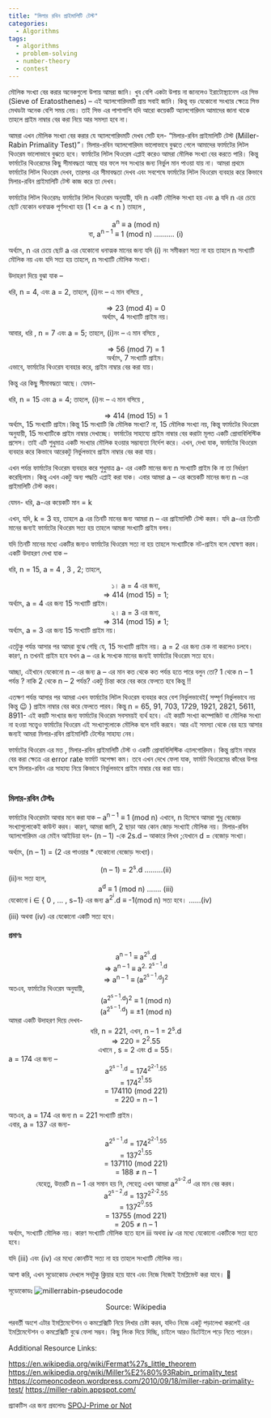 ```yaml
---
title: "মিলার রবিন প্রাইমালিটি টেস্ট"
categories:
  - Algorithms
tags:
  - algorithms
  - problem-solving
  - number-theory
  - contest
---
```


মৌলিক সংখ্যা বের করার অনেকগুলো উপায় আমরা জানি। খুব বেশি একটা উপায় না জানলেও ইরাটোস্থ্যানেস এর  সিভ (Sieve of Eratosthenes) – এই অ্যালগোরিদমটি প্রায় সবাই জানি। কিন্তু বড় যেকোনো সংখ্যার ক্ষেত্রে সিভ মেথডটা অনেক বেশি সময় নেয়। তাই সিভ এর পাশাপাশি যদি আরো কয়েকটি অ্যালগোরিদম আমাদের জানা থাকে তাহলে প্রাইম নাম্বার বের করা নিয়ে আর সমস্যা হবে না।

আমরা এখন মৌলিক সংখ্যা বের করার যে অ্যালগোরিদমটি দেখব সেটি হল- “মিলার-রবিন প্রাইমালিটি টেস্ট (Miller-Rabin Primality Test)”।
মিলার-রবিন অ্যালগোরিদম ভালোভাবে বুঝতে গেলে আমাদের ফার্মাটের লিটল থিওরেম ভালোভাবে বুঝতে হবে। ফার্মাটের লিটল থিওরেম এপ্লাই করেও আমরা মৌলিক সংখ্যা বের করতে পারি। কিন্তু ফার্মাটের থিওরেমের কিছু সীমাবদ্ধতা আছে যার ফলে সব সংখ্যার জন্য নির্ভুল মান পাওয়া যায় না।
আমরা প্রথমে ফার্মাটের লিটল থিওরেম দেখব, তারপর এর সীমাবদ্ধতা দেখব এবং সবশেষে ফার্মাটের লিটল থিওরেম ব্যবহার করে কিভাবে মিলার-রবিন প্রাইমালিটি টেস্ট কাজ করে তা দেখব।

ফার্মাটের লিটল থিওরেমঃ
ফার্মাটের লিটল থিওরেম অনুযায়ী, যদি n একটি মৌলিক সংখ্যা হয় এবং a যদি n এর চেয়ে ছোট যেকোন ধনাত্মক পূর্ণসংখ্যা  হয় (1 <= a < n ) তাহলে ,
<center>
a<sup>n</sup> ≡ a (mod n)
</center>
<center>
বা, a<sup>n – 1</sup> ≡ 1 (mod n) ………. (i)
</center>

অর্থ্যাৎ, n এর চেয়ে ছোট a এর যেকোনো ধনাত্মক মানের জন্য যদি (i) নং সমীকরণ সত্য না হয় তাহলে n সংখ্যাটি মৌলিক নয় এবং যদি সত্য হয় তাহলে, n সংখ্যাটি মৌলিক সংখ্যা।

উদাহরণ দিয়ে বুঝা যাক –

ধরি, n = 4, এবং a = 2, তাহলে, (i)নং – এ মান বসিয়ে ,
<center>
=> 23 (mod 4) = 0
</center>
<center>
অর্থ্যাৎ, 4 সংখ্যাটি প্রাইম নয়।
</center>

আবার, ধরি , n = 7 এবং a = 5; তাহলে, (i)নং – এ মান বসিয়ে ,

<center>
=> 56 (mod 7) = 1
</center>
<center>
অর্থ্যাৎ, 7 সংখ্যাটি প্রাইম।
</center>
এভাবে, ফার্মাটের থিওরেম ব্যবহার করে, প্রাইম নাম্বার বের করা যায়।


কিন্তু এর কিছু সীমাবদ্ধতা আছে। যেমন-

ধরি, n = 15 এবং a = 4; তাহলে, (i)নং – এ মান বসিয়ে ,
<center>
=> 414 (mod 15) = 1
</center>
অর্থ্যাৎ, 15 সংখ্যাটি প্রাইম।কিন্তু 15 সংখ্যাটি কি মৌলিক সংখ্যা? না, 15 মৌলিক সংখ্যা নয়, কিন্তু ফার্মাটের থিওরেম অনুযায়ী, 15 সংখ্যাটিকে প্রাইম নাম্বার দেখাচ্ছে।
ফার্মাটের সাহায্যে প্রাইম নাম্বার বের করাটা মূলত একটি প্রোবাবিলিস্টিক প্রসেস। তাই এটি শুধুমাত্র একটি সংখ্যার মৌলিক হওয়ার সম্ভাব্যতা নির্দেশ করে। এখন, দেখা যাক, ফার্মাটের থিওরেম ব্যবহার করে কিভাবে আরেকটু নির্ভুলভাবে প্রাইম নাম্বার বের করা যায়।

এখন পর্যন্ত ফার্মাটের থিওরেম ব্যবহার করে শুধুমাত্র a- এর একটি মানের জন্য n সংখ্যাটি প্রাইম কি না তা নির্ধারণ করেছিলাম। কিন্তু এখন একটু অন্য পদ্ধতি এপ্লাই করা যাক। এবার  আমরা a – এর কয়েকটি মানের জন্য n -এর প্রাইমালিটি টেস্ট করব।

যেমন-
ধরি, a-এর কয়েকটি মান = k

এখন, যদি, k = 3 হয়, তাহলে a এর তিনটি মানের জন্য আমরা n – এর প্রাইমালিটি টেস্ট করব। যদি a-এর তিনটি মানের জন্যই ফার্মাটের থিওরেম সত্য হয় তাহলে আমরা সংখ্যাটি প্রাইম বলব। 

যদি তিনটি মানের মধ্যে একটির জন্যও ফার্মাটের থিওরেম সত্য না হয় তাহলে সংখ্যাটিকে নট-প্রাইম বলে ঘোষণা করব। একটি উদাহরণ দেখা যাক –

ধরি, n = 15, a = 4 , 3 , 2; তাহলে,
<center>
১। a = 4 এর জন্য,
<br>
=> 414 (mod 15) = 1; 
</center>
অর্থ্যাৎ, a = 4 এর জন্য 15 সংখ্যাটি প্রাইম।
<center>
২। a = 3 এর জন্য,
<br>
=> 314 (mod 15) ≠ 1; 
</center>
অর্থ্যাৎ, a = 3 এর জন্য 15 সংখ্যাটি প্রাইম নয়।

এতটুকু পর্যন্ত আসার পর আমরা বুঝে গেছি যে, 15 সংখ্যাটি প্রাইম নয়। a = 2 এর জন্য চেক না করলেও চলবে। কারণ, n তখনই প্রাইম হবে যখন a – এর k সংখ্যক মানের জন্যই ফার্মাটের থিওরেম সত্য হবে। 

আচ্ছা, এইখানে যেকোনো n – এর জন্য a – এর মান কত থেকে কত পর্যন্ত হতে পারে বলুন তো? 1 থেকে  n – 1 পর্যন্ত ? নাকি 2 থেকে n – 2 পর্যন্ত? একটু চিন্তা করে বের করে ফেলতে হবে কিন্তু !!

এতক্ষণ পর্যন্ত আসার পর আমরা এখন ফার্মাটের লিটল থিওরেম ব্যবহার করে বেশ নির্ভুলভাবেই( সম্পূর্ণ নির্ভুলভাবে নয় কিন্তু 😉 )  প্রাইম নাম্বার বের করে ফেলতে পারব। কিন্তু n = 65, 91, 703, 1729, 1921, 2821, 5611, 8911- এই কয়টি সংখ্যার জন্য ফার্মাটের থিওরেম সবসময়ই ব্যর্থ হবে। এই কয়টি সংখ্যা কম্পোজিট বা মৌলিক সংখ্যা না হওয়া সত্ত্বেও ফার্মাটের থিওরেম এই সংখ্যাগুলোকে মৌলিক বলে দাবি করবে। আর এই সমস্যা থেকে বের হয়ে আসার জন্যই আমরা মিলার-রবিন প্রাইমালিটি টেস্টের সাহায্য নেব।


ফার্মাটের থিওরেম এর মত , মিলার-রবিন প্রাইমালিটি টেস্ট ও একটি প্রোবাবিলিস্টিক এ্যালগোরিদম। কিন্তু প্রাইম নাম্বার বের করা ক্ষেত্রে এর error rate ফার্মাট অপেক্ষা কম।  তবে এখন দেখে ফেলা যাক, ফার্মাট থিওরেমের কাঁধের উপর বসে মিলার-রবিন এর সাহায্য নিয়ে কিভাবে নির্ভুলভাবে প্রাইম নাম্বার বের করা যায়।
<br>
<br>
### মিলার-রবিন টেস্টঃ

ফার্মাটের থিওরেমটা আবার মনে করা যাক –
a<sup>n – 1</sup> ≡ 1 (mod n)
এখানে, n হিসেবে আমরা শুধু বেজোড় সংখ্যাগুলোকেই  কাউন্ট করব। কারণ, আমরা জানি, 2 ছাড়া আর কোন জোড় সংখ্যাই মৌলিক নয়। মিলার-রবিন অ্যালগোরিদম এর মেইন আইডিয়া হল- (n – 1) -কে 2s.d – আকারে লিখব ;যেখানে d = বেজোড় সংখ্যা।

অর্থ্যাৎ, (n – 1) = (2 এর পাওয়ার * যেকোনো বেজোড় সংখ্যা)।
<center>
(n – 1) = 2<sup>s</sup>.d ....…..(ii)
</center>
(ii)নং সত্য হলে,
<center>
a<sup>d</sup> ≡ 1 (mod n) ……. (iii)
</center>
যেকোনো i ∈ { 0 , … , s−1} এর জন্য a<sup>2<sup>i</sup></sup>.d ≡ -1(mod n) সত্য হবে। ……(iv)

(iii) অথবা (iv) এর যেকোনো একটি সত্য হবে।

#### প্রমাণঃ 
<center>
a<sup>n – 1</sup> ≡ a<sup>2<sup>s</sup></sup>.d
<br>
=> a<sup>n – 1</sup> ≡ a<sup>2. 2<sup>s – 1</sup>.d</sup>
<br>
=> a<sup>n – 1</sup> ≡ (a<sup>2<sup>s – 1</sup>.d</sup>)<sup>2</sup>
</center>
অতএব, ফার্মাটের থিওরেম অনুযায়ী,
<center>
(a<sup>2<sup>s – 1</sup>.d</sup>)<sup>2</sup> ≡ 1 (mod n)
<br>
(a<sup>2<sup>s – 1</sup>.d</sup>)  ≡ ±1 (mod n)
</center>
আমরা একটি উদাহরণ দিয়ে দেখব-
<center>
ধরি, n = 221,
এখন, n – 1 = 2<sup>s</sup>.d
<br>
=> 220 = 2<sup>2</sup>.55
<br>
এখানে , s = 2 এবং d = 55।
<br>
</center>
a = 174 এর জন্য –
<center >
a<sup>2<sup>s – 1</sup>.d</sup> = 174<sup>2<sup>2-1</sup>.55</sup>
<br>
= 174<sup>2<sup>1</sup>.55</sup>  
<br>
= 174110 (mod 221)
<br>
= 220 = n – 1
</center>

অতএব, a = 174 এর জন্য n = 221 সংখ্যাটি প্রাইম।
<br>
এবার, a = 137 এর জন্য-
<center>
a<sup>2<sup>s – 1</sup>.d</sup> = 174<sup>2<sup>2-1</sup>.55</sup>
<br>
= 137<sup>2<sup>1</sup>.55</sup>  
<br>
= 137110 (mod 221)
<br>
= 188 ≠ n – 1
<br>
যেহেতু, উত্তরটি n – 1 এর সমান হয় নি, সেহেতু এখন আমরা a<sup>2<sup>s-2</sup>.d</sup> এর মান বের করব।
<br>
a<sup>2<sup>s – 2</sup>.d</sup> = 137<sup>2<sup>2-2</sup>.55</sup>
<br>
= 137<sup>2<sup>0</sup>.55</sup>               
<br>
= 13755 (mod 221)
<br>
= 205 ≠ n – 1
</center>
অর্থ্যাৎ, সংখ্যাটি মৌলিক নয়। কারণ সংখ্যাটি মৌলিক হতে হলে iii অথবা iv এর মধ্যে যেকোনো একটিকে সত্য হতে হবে।

যদি (iii) এবং (iv)  এর মধ্যে কোনটিই সত্য না হয় তাহলে সংখ্যাটি মৌলিক নয়।

আশা করি, এখন সূডোকোড দেখলে সবটুকু ক্লিয়ার হয়ে যাবে এবং নিজে নিজেই ইমপ্লিমেন্ট করা যাবে। 🙂

সূডোকোডঃ
![millerrabin-pseudocode](../assets/images/blog/millerrabin.png)
<center>Source: Wikipedia</center>

পরবর্তী অংশে এটার ইমপ্লিমেন্টেশন ও কমপ্লেক্সিটি নিয়ে লিখার চেষ্টা করব, যদিও নিজে একটু পড়ালেখা করলেই এর ইমপ্লিমেন্টেশন ও কমপ্লেক্সিটি বুঝে ফেলা সম্ভব। কিছু লিংক দিয়ে দিচ্ছি, চাইলে আরও ডিটেইলে পড়ে নিতে পারেন।


Additional Resource Links: 

https://en.wikipedia.org/wiki/Fermat%27s_little_theorem
https://en.wikipedia.org/wiki/Miller%E2%80%93Rabin_primality_test
https://comeoncodeon.wordpress.com/2010/09/18/miller-rabin-primality-test/
https://miller-rabin.appspot.com/

প্র্যাকটিস এর জন্য প্রবলেমঃ
[SPOJ-Prime or Not](https://www.spoj.com/problems/PON/)

